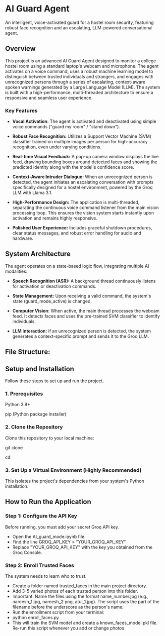 # AI Guard Agent
An intelligent, voice-activated guard for a hostel room security, featuring robust face recognition and an escalating, LLM-powered conversational agent.

## Overview

This project is an advanced AI Guard Agent designed to monitor a college hostel room using a standard laptop's webcam and microphone. The agent activates on a voice command, uses a robust machine learning model to distinguish between trusted individuals and strangers, and engages with unrecognized persons through a series of escalating, context-aware spoken warnings generated by a Large Language Model (LLM).
The system is built with a high-performance, multi-threaded architecture to ensure a responsive and seamless user experience.

### Key Features
* **Vocal Activation:** The agent is activated and deactivated using simple voice commands ("guard my room" / "stand down").

* **Robust Face Recognition:** Utilizes a Support Vector Machine (SVM) classifier trained on multiple images per person for high-accuracy recognition, even under varying conditions.

* **Real-time Visual Feedback:** A pop-up camera window displays the live feed, drawing bounding boxes around detected faces and showing the predicted identity along with the model's confidence score.

* **Context-Aware Intruder Dialogue:** When an unrecognized person is detected, the agent initiates an escalating conversation with prompts specifically designed for a hostel environment, powered by the Groq LLM with Llama 3.1.

* **High-Performance Design:** The application is multi-threaded, separating the continuous voice command listener from the main vision processing loop. This ensures the vision system starts instantly upon activation and remains highly responsive.

* **Polished User Experience:** Includes graceful shutdown procedures, clear status messages, and robust error handling for audio and hardware.

## System Architecture

The agent operates on a state-based logic flow, integrating multiple AI modalities:

* **Speech Recognition (ASR):** A background thread continuously listens for activation or deactivation commands.

* **State Management:** Upon receiving a valid command, the system's state (guard_mode_active) is changed.

* **Computer Vision:** When active, the main thread processes the webcam feed. It detects faces and uses the pre-trained SVM classifier to identify individuals.

* **LLM Interaction:** If an unrecognized person is detected, the system generates a context-specific prompt and sends it to the Groq LLM.

## File Structure:


## Setup and Installation
Follow these steps to set up and run the project.

### 1. Prerequisites
Python 3.8+

pip (Python package installer)

### 2. Clone the Repository
Clone this repository to your local machine:

git clone <your-repo-url>

cd <your-repo-folder>

### 3. Set Up a Virtual Environment (Highly Recommended)
This isolates the project's dependencies from your system's Python installation.



## How to Run the Application
### Step 1: Configure the API Key
Before running, you must add your secret Groq API key.
 
* Open the AI_guard_mode.ipynb file.
* Find the line GROQ_API_KEY = "YOUR_GROQ_API_KEY"
* Replace "YOUR_GROQ_API_KEY" with the key you obtained from the Groq Console.

### Step 2: Enroll Trusted Faces
The system needs to learn who to trust.

* Create a folder named trusted_faces in the main project directory.
* Add 3-5 varied photos of each trusted person into this folder.
* Important: Name the files using the format name_number.jpg (e.g., nareesh_1.jpg, nareesh_2.png, atul_1.jpg). The script uses the part of the filename before the underscore as the person's name.
* Run the enrollment script from your terminal:
* python enroll_faces.py
* This will train the SVM model and create a known_faces_model.pkl file. Re-run this script whenever you add or change photos



